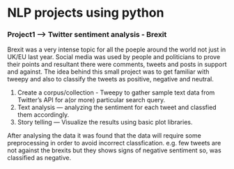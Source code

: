 # NLP projects using python


### Project1 --> Twitter sentiment analysis - Brexit

Brexit was a very intense topic for all the poeple around the world not just in UK/EU last year. Social media was used by people and politicians to prove their points and resultant there were comments, tweets and posts in support and against. The idea behind this small project was to get familiar with tweepy and also to classify the tweets as positive, negative and neutral. 

1) Create a corpus/collection - Tweepy to gather sample text data from Twitter’s API for a(or more) particular search query.
2) Text analysis — analyzing the sentiment for each tweet and classfied them accordingly.
3) Story telling — Visualize the results using basic plot libraries.
    
After analysing the data it was found that the data will require some preprocessing in order to avoid incorrect classfication. 
e.g. few tweets are not against the brexits but they shows signs of negative sentiment so, was classified as negative. 
